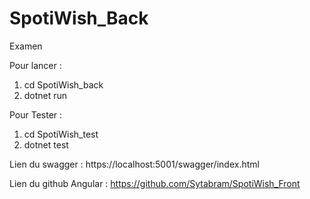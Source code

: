 # SpotiWish_Back
Examen

Pour lancer : 

1) cd SpotiWish_back
2) dotnet run

Pour Tester :

1) cd SpotiWish_test
2) dotnet test

Lien du swagger :  https://localhost:5001/swagger/index.html

Lien du github Angular : https://github.com/Sytabram/SpotiWish_Front
